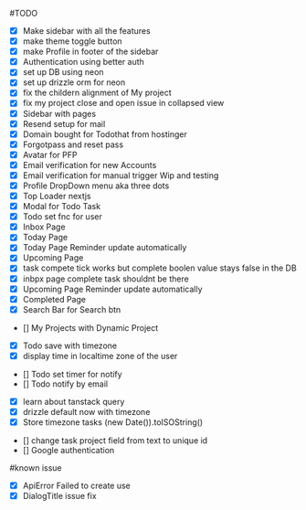 #TODO
- [x] Make sidebar with all the features
- [x] make theme toggle button
- [x] make Profile in footer of the sidebar
- [x] Authentication using better auth
- [x] set up DB using neon
- [x] set up drizzle orm for neon
- [x] fix the childern alignment of My project
- [x] fix my project close and open issue in collapsed view
- [x] Sidebar with pages
- [x] Resend setup for mail
- [x] Domain bought for Todothat from hostinger
- [x] Forgotpass and reset pass
- [x] Avatar for PFP
- [x] Email verification for new Accounts
- [x] Email verification for manual trigger Wip and testing
- [x] Profile DropDown menu aka three dots
- [x] Top Loader nextjs
- [x] Modal for Todo Task
- [x] Todo set fnc for user
- [x] Inbox Page
- [x] Today Page
- [x] Today Page Reminder update automatically
- [x] Upcoming Page
- [x] task compete tick works but complete boolen value stays false in the DB
- [x] inbpx page complete task shouldnt be there
- [x] Upcoming Page Reminder update automatically
- [x] Completed Page
- [x] Search Bar for Search btn
- [] My Projects with Dynamic Project
- [x] Todo save with timezone
- [x] display time in localtime zone of the user
- [] Todo set timer for notify
- [] Todo notify by email
- [x] learn about tanstack query
- [x] drizzle default now with timezone
- [x] Store timezone tasks (new Date()).toISOString() 
- [] change task project field from text to unique id
- [] Google authentication

#known issue

- [x] ApiError Failed to create use
- [x] DialogTitle issue fix
